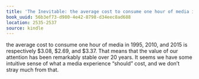```yaml
---
title: 'The Inevitable: the average cost to consume one hour of media in 1995, 2010,…'
book_uuid: 56b3ef73-d980-4e42-8798-d34eec8ad688
location: 2535-2537
source: kindle
---
```


the average cost to consume one hour of media in 1995, 2010, and 2015 is respectively $3.08, $2.69, and $3.37. That means that the value of our attention has been remarkably stable over 20 years. It seems we have some intuitive sense of what a media experience “should” cost, and we don’t stray much from that.